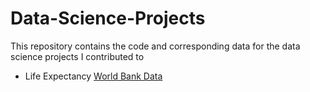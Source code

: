 # Data-Science-Projects

This repository contains the code and corresponding data for the data science projects I contributed to

* Life Expectancy
  [World Bank Data](https://genderdata.worldbank.org/indicators/sp-dyn-le-00-in/)
